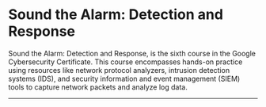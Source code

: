 # Sound the Alarm: Detection and Response

Sound the Alarm: Detection and Response, is the sixth course in the Google Cybersecurity Certificate. This course encompasses hands-on practice using resources like network protocol analyzers, intrusion detection systems (IDS), and security information and event management (SIEM) tools to capture network packets and analyze log data.

--------------
